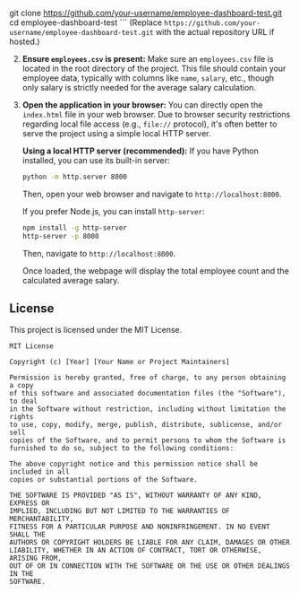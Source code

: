 git clone https://github.com/your-username/employee-dashboard-test.git
    cd employee-dashboard-test
    ```
    (Replace `https://github.com/your-username/employee-dashboard-test.git` with the actual repository URL if hosted.)

2.  **Ensure `employees.csv` is present:**
    Make sure an `employees.csv` file is located in the root directory of the project. This file should contain your employee data, typically with columns like `name`, `salary`, etc., though only salary is strictly needed for the average salary calculation.

3.  **Open the application in your browser:**
    You can directly open the `index.html` file in your web browser. Due to browser security restrictions regarding local file access (e.g., `file://` protocol), it's often better to serve the project using a simple local HTTP server.

    **Using a local HTTP server (recommended):**
    If you have Python installed, you can use its built-in server:
    ```bash
    python -m http.server 8000
    ```
    Then, open your web browser and navigate to `http://localhost:8000`.

    If you prefer Node.js, you can install `http-server`:
    ```bash
    npm install -g http-server
    http-server -p 8000
    ```
    Then, navigate to `http://localhost:8000`.

    Once loaded, the webpage will display the total employee count and the calculated average salary.

## License
This project is licensed under the MIT License.

```
MIT License

Copyright (c) [Year] [Your Name or Project Maintainers]

Permission is hereby granted, free of charge, to any person obtaining a copy
of this software and associated documentation files (the "Software"), to deal
in the Software without restriction, including without limitation the rights
to use, copy, modify, merge, publish, distribute, sublicense, and/or sell
copies of the Software, and to permit persons to whom the Software is
furnished to do so, subject to the following conditions:

The above copyright notice and this permission notice shall be included in all
copies or substantial portions of the Software.

THE SOFTWARE IS PROVIDED "AS IS", WITHOUT WARRANTY OF ANY KIND, EXPRESS OR
IMPLIED, INCLUDING BUT NOT LIMITED TO THE WARRANTIES OF MERCHANTABILITY,
FITNESS FOR A PARTICULAR PURPOSE AND NONINFRINGEMENT. IN NO EVENT SHALL THE
AUTHORS OR COPYRIGHT HOLDERS BE LIABLE FOR ANY CLAIM, DAMAGES OR OTHER
LIABILITY, WHETHER IN AN ACTION OF CONTRACT, TORT OR OTHERWISE, ARISING FROM,
OUT OF OR IN CONNECTION WITH THE SOFTWARE OR THE USE OR OTHER DEALINGS IN THE
SOFTWARE.